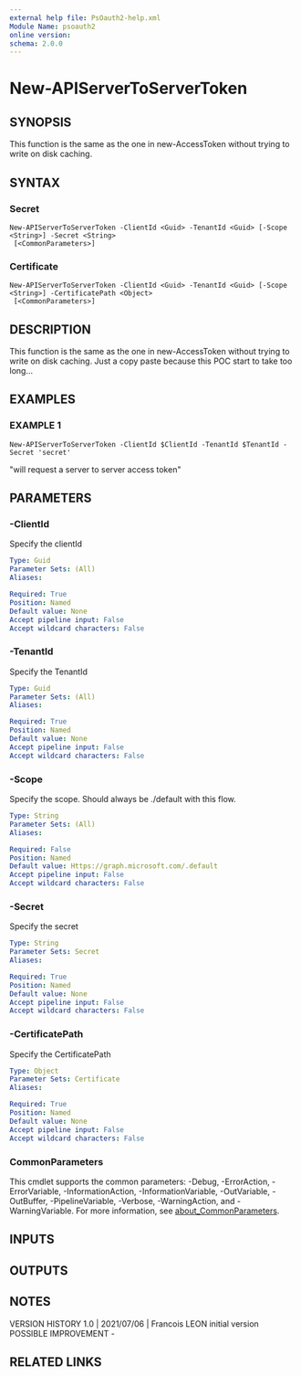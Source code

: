 ```yaml
---
external help file: PsOauth2-help.xml
Module Name: psoauth2
online version:
schema: 2.0.0
---
```


# New-APIServerToServerToken

## SYNOPSIS
This function is the same as the one in new-AccessToken without trying to write on disk caching.

## SYNTAX

### Secret
```
New-APIServerToServerToken -ClientId <Guid> -TenantId <Guid> [-Scope <String>] -Secret <String>
 [<CommonParameters>]
```

### Certificate
```
New-APIServerToServerToken -ClientId <Guid> -TenantId <Guid> [-Scope <String>] -CertificatePath <Object>
 [<CommonParameters>]
```

## DESCRIPTION
This function is the same as the one in new-AccessToken without trying to write on disk caching.
Just a copy paste because this POC start to take too long...

## EXAMPLES

### EXAMPLE 1
```
New-APIServerToServerToken -ClientId $ClientId -TenantId $TenantId -Secret 'secret'
```

"will request a server to server access token"

## PARAMETERS

### -ClientId
Specify the clientId

```yaml
Type: Guid
Parameter Sets: (All)
Aliases:

Required: True
Position: Named
Default value: None
Accept pipeline input: False
Accept wildcard characters: False
```

### -TenantId
Specify the TenantId

```yaml
Type: Guid
Parameter Sets: (All)
Aliases:

Required: True
Position: Named
Default value: None
Accept pipeline input: False
Accept wildcard characters: False
```

### -Scope
Specify the scope.
Should always be ./default with this flow.

```yaml
Type: String
Parameter Sets: (All)
Aliases:

Required: False
Position: Named
Default value: Https://graph.microsoft.com/.default
Accept pipeline input: False
Accept wildcard characters: False
```

### -Secret
Specify the secret

```yaml
Type: String
Parameter Sets: Secret
Aliases:

Required: True
Position: Named
Default value: None
Accept pipeline input: False
Accept wildcard characters: False
```

### -CertificatePath
Specify the CertificatePath

```yaml
Type: Object
Parameter Sets: Certificate
Aliases:

Required: True
Position: Named
Default value: None
Accept pipeline input: False
Accept wildcard characters: False
```

### CommonParameters
This cmdlet supports the common parameters: -Debug, -ErrorAction, -ErrorVariable, -InformationAction, -InformationVariable, -OutVariable, -OutBuffer, -PipelineVariable, -Verbose, -WarningAction, and -WarningVariable. For more information, see [about_CommonParameters](http://go.microsoft.com/fwlink/?LinkID=113216).

## INPUTS

## OUTPUTS

## NOTES
VERSION HISTORY
1.0 | 2021/07/06 | Francois LEON
    initial version
POSSIBLE IMPROVEMENT
    -

## RELATED LINKS
